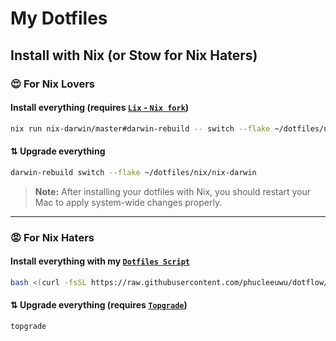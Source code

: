 # My Dotfiles

## Install with Nix (or Stow for Nix Haters)

### 😍 **For Nix Lovers**

#### Install everything (requires [`Lix` - `Nix fork`](https://github.com/lix-project/lix))

```bash
nix run nix-darwin/master#darwin-rebuild -- switch --flake ~/dotfiles/nix/nix-darwin
```

#### ⇅ Upgrade everything

```bash
darwin-rebuild switch --flake ~/dotfiles/nix/nix-darwin
```

> **Note:** After installing your dotfiles with Nix, you should restart your Mac to apply system-wide changes properly.

---

### 😡 **For Nix Haters**

#### Install everything with my [`Dotfiles Script`](https://github.com/phucleeuwu/dotflow)

```bash
bash <(curl -fsSL https://raw.githubusercontent.com/phucleeuwu/dotflow/main/i.sh)
```

#### ⇅ Upgrade everything (requires [`Topgrade`](https://github.com/topgrade-rs/topgrade))

```bash
topgrade
```
